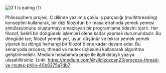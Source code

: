 ![0 1 is eating (1)](https://github.com/yildizozcan/philosophers/assets/129951908/536c774d-fe8f-4a03-92f0-88f6b3d2c009)

Philosophers projesi, C dilinde yazılmış çoklu iş parçacığı (multithreading) konseptini kullanarak, bir dizi filozofun bir masa etrafında yemek yemesi simülasyonunu oluşturmayı amaçlayan bir programlama ödevini içerir.
Her filozof, belirli bir döngüdeki işlemleri ölene kadar yapmak durumundadır. Bu döngüde ise; filozof yemek yer, uyur, düşünür ve tekrar yemek yemek yiyerek bu döngü herhangi bir filozof ölene kadar devam eder. Bu senaryoda process, thread ve mutex üçlüsünü kullanarak algoritma geliştirilmelidir.
Medium hesabımda proje ile ilgili detaylı yazıya ulaşabilirsiniz.
Linki: https://medium.com/@yildizozcan23/process-thread-ve-mutex-phi̇lo-40b6375a7db7
